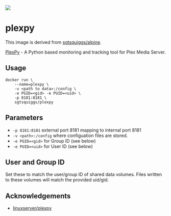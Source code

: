[![](https://images.microbadger.com/badges/image/sgtsquiggs/plexpy.svg)](https://microbadger.com/images/sgtsquiggs/plexpy)

# plexpy

This image is derived from [sgtsquiggs/alpine](https://hub.docker.com/r/sgtsquiggs/alpine/).

[PlexPy](https://github.com/JonnyWong16/plexpy) - A Python based monitoring and tracking tool for Plex Media Server.

## Usage
```
docker run \
    --name=plexpy \
    -v <path to data>:/config \
    -e PGID=<gid> -e PUID=<uid> \
    -p 8181:8181 \
    sgtsquiggs/plexpy
```

## Parameters
* `-p 8181:8181` external port 8181 mapping to internal port 8181
* `-v <path>:/config` where configuation files are stored.
* `-e PGID=<gid>` for Group ID (see below)
* `-e PUID=<uid>` for User ID (see below)

## User and Group ID
Set these to match the user/group ID of shared data volumes. Files written to these volumes will match the
provided uid/gid.

## Acknowledgements

* [linuxserver/plexpy](https://github.com/linuxserver/docker-plexpy)
